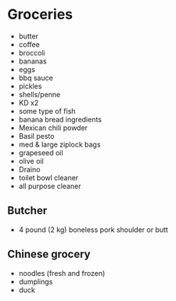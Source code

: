 # Groceries

- butter
- coffee
- broccoli
- bananas
- eggs
- bbq sauce
- pickles
- shells/penne
- KD x2
- some type of fish
- banana bread ingredients
- Mexican chili powder
- Basil pesto
- med & large ziplock bags
- grapeseed oil
- olive oil
- Draino
- toilet bowl cleaner
- all purpose cleaner

## Butcher

- 4 pound (2 kg) boneless pork shoulder or butt

## Chinese grocery

- noodles (fresh and frozen)
- dumplings
- duck
